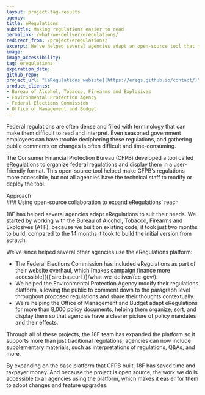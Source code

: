 ```yaml
---
layout: project-tag-results
agency:
title: eRegulations
subtitle: Making regulations easier to read
permalink: /what-we-deliver/eregulations/
redirect_from: /project/eregulations/
excerpt: We've helped several agencies adapt an open-source tool that makes regulations easier to find, read, and understand.
image:
image_accessibility:
tag: eregulations
expiration_date:
github_repo:
project_url: "[eRegulations website](https://eregs.github.io/contact/)"
product_clients:
- Bureau of Alcohol, Tobacco, Firearms and Explosives
- Environmental Protection Agency
- Federal Elections Commission
- Office of Management and Budget
---
```


Federal regulations are often dense and filled with terminology that can make them difficult to read and interpret. Even seasoned government employees can have trouble deciphering these regulations, and gathering public comments on changes is often difficult and time-consuming.

The Consumer Financial Protection Bureau (CFPB) developed a tool called eRegulations to organize federal regulations and display them in a user-friendly format. This open-source tool helped make CFPB’s regulations more accessible, but not all agencies have the technical staff to modify or deploy the tool.

<div class="small-caps">Approach</div>
### Using open-source collaboration to expand eRegulations’ reach

18F has helped several agencies adapt eRegulations to suit their needs. We started by working with the Bureau of Alcohol, Tobacco, Firearms and Explosives (ATF); because we built on existing code, it took just two months to build, compared to the 14 months it took to build the initial version from scratch.

We’ve since helped several other agencies use the eRegulations platform:

- The Federal Elections Commission has included eRegulations as part of their website overhaul, which [makes campaign finance more accessible]({{ sire.baseurl }}/what-we-deliver/fec-gov/).
- We helped the Environmental Protection Agency modify their regulations platform, allowing the public to comment down to the paragraph level throughout proposed regulations and share their thoughts contextually.
- We’re helping the Office of Management and Budget adapt eRegulations for more than 8,000 policy documents, helping them organize, sort, and display them so that agencies have a clearer picture of policy mandates and their effects.

Through all of these projects, the 18F team has expanded the platform so it supports more than just traditional regulations; agencies can now include supplementary materials, such as interpretations of regulations, Q&As, and more.

By expanding on the base platform that CFPB built, 18F has saved time and taxpayer money. And because the project is open source, the work we do is accessible to all agencies using the platform, which makes it easier for them to adopt changes and feature upgrades.
